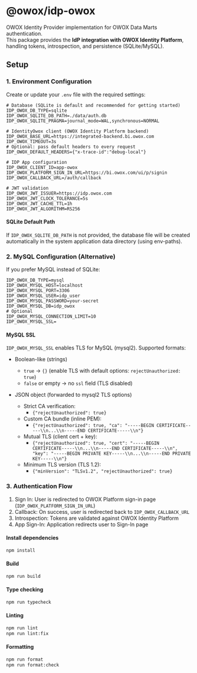 # @owox/idp-owox

OWOX Identity Provider implementation for OWOX Data Marts authentication.  
This package provides the **IdP integration with OWOX Identity Platform**, handling tokens, introspection, and persistence (SQLite/MySQL).

## Setup

### 1. Environment Configuration

Create or update your `.env` file with the required settings:

```env
# Database (SQLite is default and recommended for getting started)
IDP_OWOX_DB_TYPE=sqlite
IDP_OWOX_SQLITE_DB_PATH=./data/auth.db
IDP_OWOX_SQLITE_PRAGMA=journal_mode=WAL,synchronous=NORMAL

# IdentityOwox client (OWOX Identity Platform backend)
IDP_OWOX_BASE_URL=https://integrated-backend.bi.owox.com
IDP_OWOX_TIMEOUT=3s
# Optional: pass default headers to every request
IDP_OWOX_DEFAULT_HEADERS={"x-trace-id":"debug-local"}

# IDP App configuration
IDP_OWOX_CLIENT_ID=app-owox
IDP_OWOX_PLATFORM_SIGN_IN_URL=https://bi.owox.com/ui/p/signin
IDP_OWOX_CALLBACK_URL=/auth/callback

# JWT validation
IDP_OWOX_JWT_ISSUER=https://idp.owox.com
IDP_OWOX_JWT_CLOCK_TOLERANCE=5s
IDP_OWOX_JWT_CACHE_TTL=1h
IDP_OWOX_JWT_ALGORITHM=RS256
```

#### SQLite Default Path

If `IDP_OWOX_SQLITE_DB_PATH` is not provided, the database file will be created automatically in the system application data directory (using env-paths).

### 2. MySQL Configuration (Alternative)

If you prefer MySQL instead of SQLite:

```env
IDP_OWOX_DB_TYPE=mysql
IDP_OWOX_MYSQL_HOST=localhost
IDP_OWOX_MYSQL_PORT=3306
IDP_OWOX_MYSQL_USER=idp_user
IDP_OWOX_MYSQL_PASSWORD=your-secret
IDP_OWOX_MYSQL_DB=idp_owox
# Optional
IDP_OWOX_MYSQL_CONNECTION_LIMIT=10
IDP_OWOX_MYSQL_SSL=
```

#### MySQL SSL

`IDP_OWOX_MYSQL_SSL` enables TLS for MySQL (mysql2). Supported formats:

- Boolean-like (strings)
  - `true` → `{}` (enable TLS with default options: `rejectUnauthorized: true`)
  - `false` or empty → no `ssl` field (TLS disabled)

- JSON object (forwarded to mysql2 TLS options)
  - Strict CA verification:
    - `{"rejectUnauthorized": true}`
  - Custom CA bundle (inline PEM):
    - `{"rejectUnauthorized": true, "ca": "-----BEGIN CERTIFICATE-----\\n...\\n-----END CERTIFICATE-----\\n"}`
  - Mutual TLS (client cert + key):
    - `{"rejectUnauthorized": true, "cert": "-----BEGIN CERTIFICATE-----\\n...\\n-----END CERTIFICATE-----\\n", "key": "-----BEGIN PRIVATE KEY-----\\n...\\n-----END PRIVATE KEY-----\\n"}`
  - Minimum TLS version (TLS 1.2):
    - `{"minVersion": "TLSv1.2", "rejectUnauthorized": true}`

### 3. Authentication Flow

1. Sign In: User is redirected to OWOX Platform sign-in page (`IDP_OWOX_PLATFORM_SIGN_IN_URL`)
2. Callback: On success, user is redirected back to `IDP_OWOX_CALLBACK_URL`
3. Introspection: Tokens are validated against OWOX Identity Platform
4. App Sign-In: Application redirects user to Sign-In page

#### Install dependencies

```bash
npm install
```

#### Build

```bash
npm run build
```

#### Type checking

```bash
npm run typecheck
```

#### Linting

```bash
npm run lint
npm run lint:fix
```

#### Formatting

```bash
npm run format
npm run format:check
```
